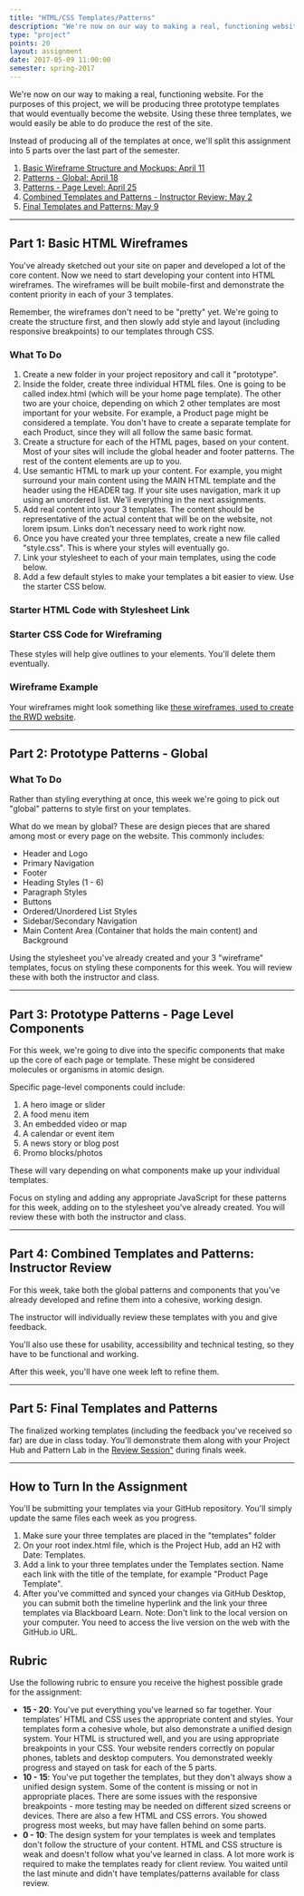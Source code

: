 ```yaml
---
title: "HTML/CSS Templates/Patterns"
description: "We're now on our way to making a real, functioning website."
type: "project"
points: 20
layout: assignment
date: 2017-05-09 11:00:00
semester: spring-2017
---
```


We're now on our way to making a real, functioning website.  For the purposes of this project, we will be producing three prototype templates that would eventually become the website.  Using these three templates, we would easily be able to do produce the rest of the site.

Instead of producing all of the templates at once, we'll split this assignment into 5 parts over the last part of the semester.

1.  <a href="#1">Basic Wireframe Structure and Mockups: April 11</a>
2.  <a href="#2">Patterns - Global: April 18</a>
3.  <a href="#3">Patterns - Page Level: April 25</a>
4.  <a href="#4">Combined Templates and Patterns - Instructor Review: May 2</a>
5.  <a href="#5">Final Templates and Patterns: May 9</a>

---

<span id="1"></span>

## Part 1: Basic HTML Wireframes

You've already sketched out your site on paper and developed a lot of the core content.  Now we need to start developing your content into HTML wireframes.  The wireframes will be built mobile-first and demonstrate the content priority in each of your 3 templates.

Remember, the wireframes don't need to be "pretty" yet.  We're going to create the structure first, and then slowly add style and layout (including responsive breakpoints) to our templates through CSS.

### What To Do

1.  Create a new folder in your project repository and call it "prototype".  
2.  Inside the folder, create three individual HTML files.  One is going to be called index.html (which will be your home page template).  The other two are your choice, depending on which 2 other templates are most important for your website.  For example, a Product page might be considered a template.  You don't have to create a separate template for each Product, since they will all follow the same basic format.
3. Create a structure for each of the HTML pages, based on your content.  Most of your sites will include the global header and footer patterns.  The rest of the content elements are up to you.
4. Use semantic HTML to mark up your content.  For example, you might surround your main content using the MAIN HTML template and the header using the HEADER tag. If your site uses navigation, mark it up using an unordered list.  We'll everything in the next assignments.
5. Add real content into your 3 templates.  The content should be representative of the actual content that will be on the website, not lorem ipsum.  Links don't necessary need to work right now.
6. Once you have created your three templates, create a new file called "style.css".  This is where your styles will eventually go.
7. Link your stylesheet to each of your main templates, using the code below.
8. Add a few default styles to make your templates a bit easier to view.  Use the starter CSS below.

### Starter HTML Code with Stylesheet Link

<script src="https://gist.github.com/challahan/08eddc8da7152f483f99.js"></script>

### Starter CSS Code for Wireframing

These styles will help give outlines to your elements.  You'll delete them eventually.

<script src="https://gist.github.com/challahan/8d1a513d126feb7e69ce.js"></script>

### Wireframe Example

Your wireframes might look something like <a href="http://rwdkent.com/wireframes/index.html">these wireframes, used to create the RWD website</a>.

---

<span id="2"></span>

## Part 2: Prototype Patterns - Global

### What To Do

Rather than styling everything at once, this week we're going to pick out "global" patterns to style first on your templates.

What do we mean by global?  These are design pieces that are shared among most or every page on the website.  This commonly includes:

* Header and Logo
* Primary Navigation
* Footer
* Heading Styles (1 - 6)
* Paragraph Styles
* Buttons
* Ordered/Unordered List Styles
* Sidebar/Secondary Navigation
* Main Content Area (Container that holds the main content) and Background

Using the stylesheet you've already created and your 3 "wireframe" templates, focus on styling these components for this week.  You will review these with both the instructor and class.  

---

<span id="3"></span>

## Part 3: Prototype Patterns - Page Level Components

For this week, we're going to dive into the specific components that make up the core of each page or template.  These might be considered molecules or organisms in atomic design.  

Specific page-level components could include:

1.  A hero image or slider
2.  A food menu item
3.  An embedded video or map
4.  A calendar or event item
5.  A news story or blog post
6.  Promo blocks/photos

These will vary depending on what components make up your individual templates.

Focus on styling and adding any appropriate JavaScript for these patterns for this week, adding on to the stylesheet you've already created.  You will review these with both the instructor and class.  

---

<span id="4"></span>

## Part 4: Combined Templates and Patterns: Instructor Review

For this week, take both the global patterns and components that you've already developed and refine them into a cohesive, working design.  

The instructor will individually review these templates with you and give feedback.

You'll also use these for usability, accessibility and technical testing, so they have to be functional and working.

After this week, you'll have one week left to refine them.

---

<span id="5"></span>

## Part 5: Final Templates and Patterns

The finalized working templates (including the feedback you've received so far) are due in class today.  You'll demonstrate them along with your Project Hub and Pattern Lab in the <a href="http://rwd.web/class/assignments/timeline-presentation/">Review Session"</a> during finals week.

---

## How to Turn In the Assignment

You'll be submitting your templates via your GitHub repository.  You'll simply update the same files each week as you progress.  

1.  Make sure your three templates are placed in the "templates" folder
2.  On your root index.html file, which is the Project Hub, add an H2 with Date: Templates.
3.  Add a link to your three templates under the Templates section.  Name each link with the title of the template, for example "Product Page Template".
4.  After you've committed and synced your changes via GitHub Desktop, you can submit both the timeline hyperlink and the link your three templates via Blackboard Learn.  Note: Don't link to the local version on your computer.  You need to access the live version on the web with the GitHub.io URL.

## Rubric

Use the following rubric to ensure you receive the highest possible grade for the assignment:

* **15 - 20**: You've put everything you've learned so far together.  Your templates' HTML and CSS uses the appropriate content and styles.  Your templates form a cohesive whole, but also demonstrate a unified design system.  Your HTML is structured well, and you are using appropriate breakpoints in your CSS. Your website renders correctly on popular phones, tablets and desktop computers. You demonstrated weekly progress and stayed on task for each of the 5 parts.
* **10 - 15**: You've put together the templates, but they don't always show a unified design system.  Some of the content is missing or not in appropriate places.  There are some issues with the responsive breakpoints - more testing may be needed on different sized screens or devices.  There are also a few HTML and CSS errors.  You showed progress most weeks, but may have fallen behind on some parts.
* **0 - 10**: The design system for your templates is week and templates don't follow the structure of your content.  HTML and CSS structure is weak and doesn't follow what you've learned in class.   A lot more work is required to make the templates ready for client review.  You waited until the last minute and didn't have templates/patterns available for class review.
